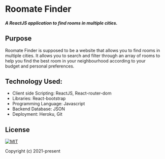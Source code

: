 # Roomate Finder

##### A ReactJS application to find rooms in multiple cities.

## Purpose

Roomate Finder is supposed to be a website that allows you to find rooms in multiple cities. It allows you to search and filter through an array of rooms to help you find the best room in your neighbourhood according to your budget and personal preferences.

## Technology Used:

* Client side Scripting: ReactJS, React-router-dom
* Libraries: React-bootstrap
* Programming Language: Javascript
* Backend Database: JSON
* Deployment: Heroku, Git

## License

[![MIT](https://img.shields.io/cocoapods/l/AFNetworking.svg?style=style&label=License&maxAge=2592000)](/LICENSE)

Copyright (c) 2021-present
